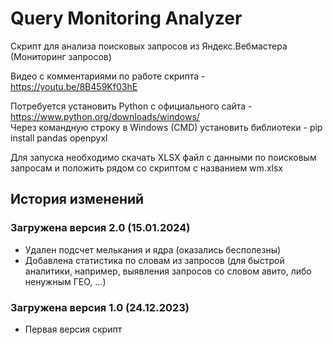 # Query Monitoring Analyzer
Скрипт для анализа поисковых запросов из Яндекс.Вебмастера (Мониторинг запросов)  
  
Видео с комментариями по работе скрипта - https://youtu.be/8B459Kf03hE  
  
Потребуется установить Python с официального сайта - https://www.python.org/downloads/windows/  
Через командную строку в Windows (CMD) установить библиотеки - pip install pandas openpyxl
  
Для запуска необходимо скачать XLSX файл с данными по поисковым запросам и положить рядом со скриптом с названием wm.xlsx 

## История изменений

### Загружена версия 2.0 (15.01.2024)
* Удален подсчет мелькания и ядра (оказались бесполезны)
* Добавлена статистика по словам из запросов (для быстрой аналитики, например, выявления запросов со словом авито, либо ненужным ГЕО, ...)

### Загружена версия 1.0 (24.12.2023)
* Первая версия скрипт

